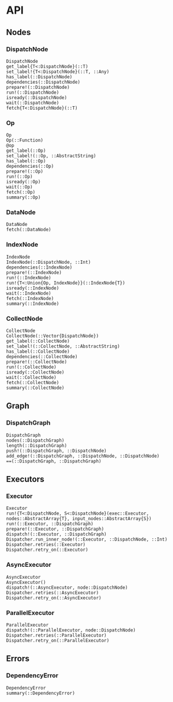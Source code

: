 # API

## Nodes

### DispatchNode

```@docs
DispatchNode
get_label{T<:DispatchNode}(::T)
set_label!{T<:DispatchNode}(::T, ::Any)
has_label(::DispatchNode)
dependencies(::DispatchNode)
prepare!(::DispatchNode)
run!(::DispatchNode)
isready(::DispatchNode)
wait(::DispatchNode)
fetch{T<:DispatchNode}(::T)
```

### Op

```@docs
Op
Op(::Function)
@op
get_label(::Op)
set_label!(::Op, ::AbstractString)
has_label(::Op)
dependencies(::Op)
prepare!(::Op)
run!(::Op)
isready(::Op)
wait(::Op)
fetch(::Op)
summary(::Op)
```

### DataNode

```@docs
DataNode
fetch(::DataNode)
```

### IndexNode

```@docs
IndexNode
IndexNode(::DispatchNode, ::Int)
dependencies(::IndexNode)
prepare!(::IndexNode)
run!(::IndexNode)
run!{T<:Union{Op, IndexNode}}(::IndexNode{T})
isready(::IndexNode)
wait(::IndexNode)
fetch(::IndexNode)
summary(::IndexNode)
```

### CollectNode

```@docs
CollectNode
CollectNode(::Vector{DispatchNode})
get_label(::CollectNode)
set_label!(::CollectNode, ::AbstractString)
has_label(::CollectNode)
dependencies(::CollectNode)
prepare!(::CollectNode)
run!(::CollectNode)
isready(::CollectNode)
wait(::CollectNode)
fetch(::CollectNode)
summary(::CollectNode)
```

## Graph

### DispatchGraph

```@docs
DispatchGraph
nodes(::DispatchGraph)
length(::DispatchGraph)
push!(::DispatchGraph, ::DispatchNode)
add_edge!(::DispatchGraph, ::DispatchNode, ::DispatchNode)
==(::DispatchGraph, ::DispatchGraph)
```

## Executors

### Executor

```@docs
Executor
run!{T<:DispatchNode, S<:DispatchNode}(exec::Executor, nodes::AbstractArray{T}, input_nodes::AbstractArray{S})
run!(::Executor, ::DispatchGraph)
prepare!(::Executor, ::DispatchGraph)
dispatch!(::Executor, ::DispatchGraph)
Dispatcher.run_inner_node!(::Executor, ::DispatchNode, ::Int)
Dispatcher.retries(::Executor)
Dispatcher.retry_on(::Executor)
```

### AsyncExecutor

```@docs
AsyncExecutor
AsyncExecutor()
dispatch!(::AsyncExecutor, node::DispatchNode)
Dispatcher.retries(::AsyncExecutor)
Dispatcher.retry_on(::AsyncExecutor)
```

### ParallelExecutor

```@docs
ParallelExecutor
dispatch!(::ParallelExecutor, node::DispatchNode)
Dispatcher.retries(::ParallelExecutor)
Dispatcher.retry_on(::ParallelExecutor)
```

## Errors

### DependencyError

```@docs
DependencyError
summary(::DependencyError)
```
